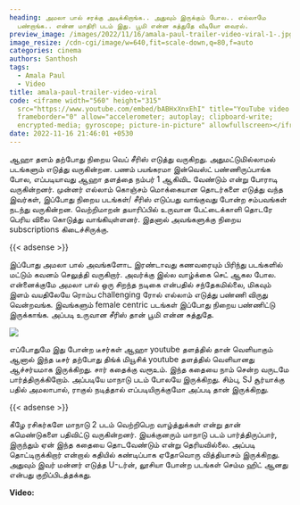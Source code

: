 ```yaml
---
heading: அமலா பால் சரக்கு அடிக்கிறாங்க.. அதுவும் இருக்கும் போல.. எல்லாமே
  பண்றாங்க.. என்ன மாதிரி படம் இது. பூமி என்ன சுத்துதே வீடியோ வைரல்.
preview_image: /images/2022/11/16/amala-paul-trailer-video-viral-1-.jpg
image_resize: /cdn-cgi/image/w=640,fit=scale-down,q=80,f=auto
categories: cinema
authors: Santhosh
tags:
  - Amala Paul
  - Video
title: amala-paul-trailer-video-viral
code: <iframe width="560" height="315"
  src="https://www.youtube.com/embed/bABHxXnxEhI" title="YouTube video player"
  frameborder="0" allow="accelerometer; autoplay; clipboard-write;
  encrypted-media; gyroscope; picture-in-picture" allowfullscreen></iframe>
date: 2022-11-16 21:46:01 +0530
---
```



ஆஹா தளம் தற்போது நிறைய வெப் சீரிஸ் எடுத்து வருகிறது. அதுமட்டுமில்லாமல்  படங்களும் எடுத்து வருகின்றன. பணம் பயங்கரமா இன்வெஸ்ட் பண்ணிருப்பாங்க போல, எப்படியாவது ஆஹா தளத்தை நம்பர் 1 ஆகிவிட வேண்டும் என்று போராடி வருகின்றனர். முன்னர் எல்லாம் கொஞ்சம் மொக்கையான தொடர்களை எடுத்து வந்த இவர்கள், இப்போது நிறைய படங்கள்/ சீரிஸ் எடுப்பது வாங்குவது போன்ற சம்பவங்கள் நடந்து வருகின்றன. வெற்றிமாறன் தயாரிப்பில் உருவான பேட்டைக்காளி தொடரே  பெரிய விலை கொடுத்து வாங்கியுள்ளனர். இதனால் அவங்களுக்கு நிறைய subscriptions கிடைச்சிருக்கு.

{{< adsense >}}

இப்போது அமலா பால் அவங்களோட இரண்டாவது கணவரையும் பிரிந்து படங்களில் மட்டும் கவனம் செலுத்தி வருகிறார். அவர்க்கு இல்ல வாழ்க்கை செட் ஆகல போல. என்னைக்குமே அமலா பால் ஒரு சிறந்த நடிகை என்பதில் சந்தேகமில்லை, மிகவும் இளம் வயதிலேயே ரொம்ப challenging ரோல் எல்லாம் எடுத்து பண்ணி விருது வென்றவங்க. இவங்களும் female centric படங்கள் இப்போது நிறைய பண்ணிட்டு இருக்காங்க. அப்படி உருவான சீரிஸ் தான் பூமி என்ன சுத்துதே.

![](/images/2022/11/16/amala-paul-trailer-video-viral-2-.jpg)

எப்போதுமே இது போன்ற டீசர்கள் ஆஹா youtube தளத்தில் தான் வெளியாகும் ஆனால் இந்த டீசர் தற்போது திங்க் மியூசிக் youtube தளத்தில் வெளியானது ஆச்சர்யமாக இருக்கிறது. சார் கதைக்கு வரூஉம். இந்த கதையை நாம் சென்ற வருடமே பார்த்திருக்கிறோம். அப்படியே மாநாடு படம் போலயே இருக்கிறது. சிம்பு, SJ சூர்யாக்கு பதில் அமலாபால், ராகுல் நடித்தால் எப்படியிருக்குமோ அப்படி தான் இருக்கிறது.

{{< adsense >}}

கீழே ரசிகர்களே மாநாடு 2 படம் வெற்றிபெற வாழ்த்துக்கள் என்று தான் கமெண்டுகளை பதிவிட்டு வருகின்றனர். இயக்குனரும் மாநாடு படம் பார்த்திருப்பார், இருந்தும் ஏன் இந்த கதையை தொடவேண்டும் என்று தெரியவில்லை. அப்படி தொட்டிருக்கிறார் என்றால் கதியில் கண்டிப்பாக ஏதோவொரு வித்தியாசம் இருக்கிறது. அதுவும் இவர் மன்னர் எடுத்த U-டர்ன், லூசியா போன்ற படங்கள் செம்ம ஹிட் ஆனது என்பது குறிப்பிடத்தக்கது. 

**Video:**